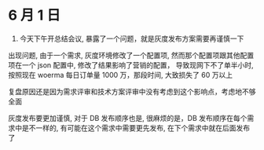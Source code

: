 # 6 月 1 日

1. 今天下午开总结会议, 暴露了一个问题，就是灰度发布方案需要再谨慎一下

出现问题, 由于一个需求, 灰度环境修改了一个配置项, 然而那个配置项跟其他配置项在一个 json 配置中, 修改了结果影响了营销的配置， 导致现网下不了单半小时, 按照现在 woerma 每日订单量 1000 万，那段时间, 大致损失了 60 万以上

复盘原因还是因为需求评审和技术方案评审中没有考虑到这个影响点，考虑地不够全面

灰度发布要更加谨慎, 对于 DB 发布顺序也是, 很麻烦的是，DB 发布顺序在每个需求中是不一样的, 有可能在这个需求中需要更先发布, 在下个需求中就在后面发布了
